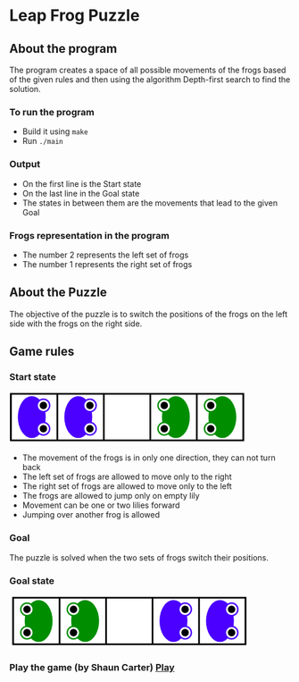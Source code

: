 # Leap Frog Puzzle
## About the program
The program creates a space of all possible movements of the frogs based of the given rules and then using the algorithm Depth-first search to find the solution.

### To run the program
- Build it using `make`
- Run `./main`

### Output
- On the first line is the Start state
- On the last line in the Goal state
- The states in between them are the movements that lead to the given Goal

### Frogs representation in the program
- The number 2 represents the left set of frogs
- The number 1 represents the right set of frogs

## About the Puzzle
The objective of the puzzle is to switch the positions of the frogs on the left side with the frogs on the right side.

## Game rules
### Start state
![Start](https://github.com/luntropy/leap-frog-puzzle/blob/main/images/start-state.png)

- The movement of the frogs is in only one direction, they can not turn back
- The left set of frogs are allowed to move only to the right
- The right set of frogs are allowed to move only to the left
- The frogs are allowed to jump only on empty lily
- Movement can be one or two lilies forward
- Jumping over another frog is allowed

### Goal
The puzzle is solved when the two sets of frogs switch their positions.

### Goal state
![Goal](https://github.com/luntropy/leap-frog-puzzle/blob/main/images/goal-state.png)

### Play the game (by Shaun Carter) [Play](https://primefactorisation.com/frogpuzzle/)
